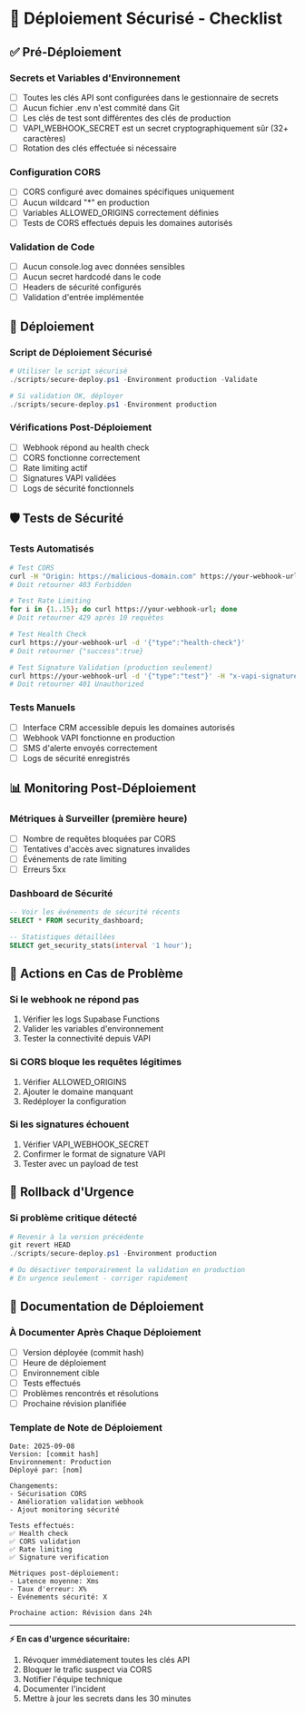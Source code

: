 # 🚀 Déploiement Sécurisé - Checklist

## ✅ Pré-Déploiement

### Secrets et Variables d'Environnement
- [ ] Toutes les clés API sont configurées dans le gestionnaire de secrets
- [ ] Aucun fichier .env n'est commité dans Git
- [ ] Les clés de test sont différentes des clés de production
- [ ] VAPI_WEBHOOK_SECRET est un secret cryptographiquement sûr (32+ caractères)
- [ ] Rotation des clés effectuée si nécessaire

### Configuration CORS
- [ ] CORS configuré avec domaines spécifiques uniquement
- [ ] Aucun wildcard "*" en production
- [ ] Variables ALLOWED_ORIGINS correctement définies
- [ ] Tests de CORS effectués depuis les domaines autorisés

### Validation de Code
- [ ] Aucun console.log avec données sensibles
- [ ] Aucun secret hardcodé dans le code
- [ ] Headers de sécurité configurés
- [ ] Validation d'entrée implémentée

## 🔧 Déploiement

### Script de Déploiement Sécurisé
```powershell
# Utiliser le script sécurisé
./scripts/secure-deploy.ps1 -Environment production -Validate

# Si validation OK, déployer
./scripts/secure-deploy.ps1 -Environment production
```

### Vérifications Post-Déploiement
- [ ] Webhook répond au health check
- [ ] CORS fonctionne correctement
- [ ] Rate limiting actif
- [ ] Signatures VAPI validées
- [ ] Logs de sécurité fonctionnels

## 🛡️ Tests de Sécurité

### Tests Automatisés
```bash
# Test CORS
curl -H "Origin: https://malicious-domain.com" https://your-webhook-url
# Doit retourner 403 Forbidden

# Test Rate Limiting
for i in {1..15}; do curl https://your-webhook-url; done
# Doit retourner 429 après 10 requêtes

# Test Health Check
curl https://your-webhook-url -d '{"type":"health-check"}'
# Doit retourner {"success":true}

# Test Signature Validation (production seulement)
curl https://your-webhook-url -d '{"type":"test"}' -H "x-vapi-signature: invalid"
# Doit retourner 401 Unauthorized
```

### Tests Manuels
- [ ] Interface CRM accessible depuis les domaines autorisés
- [ ] Webhook VAPI fonctionne en production
- [ ] SMS d'alerte envoyés correctement
- [ ] Logs de sécurité enregistrés

## 📊 Monitoring Post-Déploiement

### Métriques à Surveiller (première heure)
- [ ] Nombre de requêtes bloquées par CORS
- [ ] Tentatives d'accès avec signatures invalides  
- [ ] Événements de rate limiting
- [ ] Erreurs 5xx

### Dashboard de Sécurité
```sql
-- Voir les événements de sécurité récents
SELECT * FROM security_dashboard;

-- Statistiques détaillées
SELECT get_security_stats(interval '1 hour');
```

## 🚨 Actions en Cas de Problème

### Si le webhook ne répond pas
1. Vérifier les logs Supabase Functions
2. Valider les variables d'environnement
3. Tester la connectivité depuis VAPI

### Si CORS bloque les requêtes légitimes  
1. Vérifier ALLOWED_ORIGINS
2. Ajouter le domaine manquant
3. Redéployer la configuration

### Si les signatures échouent
1. Vérifier VAPI_WEBHOOK_SECRET
2. Confirmer le format de signature VAPI
3. Tester avec un payload de test

## 🔄 Rollback d'Urgence

### Si problème critique détecté
```powershell
# Revenir à la version précédente
git revert HEAD
./scripts/secure-deploy.ps1 -Environment production

# Ou désactiver temporairement la validation en production
# En urgence seulement - corriger rapidement
```

## 📝 Documentation de Déploiement

### À Documenter Après Chaque Déploiement
- [ ] Version déployée (commit hash)
- [ ] Heure de déploiement
- [ ] Environnement cible
- [ ] Tests effectués
- [ ] Problèmes rencontrés et résolutions
- [ ] Prochaine révision planifiée

### Template de Note de Déploiement
```
Date: 2025-09-08
Version: [commit hash]
Environnement: Production
Déployé par: [nom]

Changements:
- Sécurisation CORS
- Amélioration validation webhook
- Ajout monitoring sécurité

Tests effectués:
✅ Health check
✅ CORS validation
✅ Rate limiting
✅ Signature verification

Métriques post-déploiement:
- Latence moyenne: Xms
- Taux d'erreur: X%
- Événements sécurité: X

Prochaine action: Révision dans 24h
```

---

**⚡ En cas d'urgence sécuritaire:**
1. Révoquer immédiatement toutes les clés API
2. Bloquer le trafic suspect via CORS
3. Notifier l'équipe technique
4. Documenter l'incident
5. Mettre à jour les secrets dans les 30 minutes
